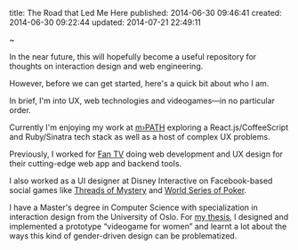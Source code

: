 title: The Road that Led Me Here
published: 2014-06-30 09:46:41
created: 2014-06-30 09:22:44
updated: 2014-07-21 22:49:11

~

In the near future, this will hopefully become a useful repository for thoughts on interaction design and web engineering.

However, before we can get started, here's a quick bit about who I am.

In brief, I'm into UX, web technologies and videogames—in no particular order.

Currently I'm enjoying my work at [m›PATH](http://www.mpath.com) exploring a React.js/CoffeeScript and Ruby/Sinatra tech stack as well as a host of complex UX problems.

Previously, I worked for [Fan TV](http://www.fan.tv) doing web development and UX design for their cutting-edge web app and backend tools.

I also worked as a UI designer at Disney Interactive on Facebook-based social games like [Threads of Mystery](http://www.insidesocialgames.com/2012/08/17/threads-of-mystery-review/) and [World Series of Poker](http://www.wsop.com/news/2010/Jul/3017/WSOP-FACEBOOK-POKER-GAME-AVAILABLE-NOW.html).

I have a Master's degree in Computer Science with specialization in interaction design from the University of Oslo. For [my thesis](https://www.duo.uio.no/handle/10852/10115), I designed and implemented a prototype “videogame for women” and learnt a lot about the ways this kind of gender-driven design can be problematized.
